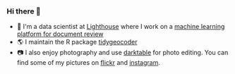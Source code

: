 ### Hi there 👋

- 🔭 I'm a data scientist at [Lighthouse](https://www.lighthouseglobal.com/) where I work on a [machine learning platform for document review](https://www.businesswire.com/news/home/20210201005774/en/Lighthouse-Launches-New-AI-Enhanced-Ediscovery-and-Document-Review-Technology)
- 🌎 I maintain the R package [tidygeocoder](https://jessecambon.github.io/tidygeocoder/) 
- 📷 I also enjoy photography and use [darktable](https://github.com/darktable-org/darktable) for photo editing. You can find some of my pictures on [flickr](https://www.flickr.com/people/144575322@N06/) and [instagram](https://www.instagram.com/jessecambon/).
